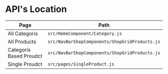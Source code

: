 
# API's Location

|Page            |Path                           |
|----------------|-------------------------------|
|All Categoris 	 |`src/HomeComponent/Category.js`            |
|All Products	 |`src/NavBarShopComponents/ShopGridProducts.js`            |
|Categoris Based Proudct |`src/NavBarShopComponents/ShopGridProducts.js`|
|Single Proudct |`src/pages/SingleProduct.js`|